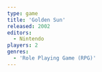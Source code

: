 ```yaml
---
type: game
title: 'Golden Sun'
released: 2002
editors: 
  - Nintendo
players: 2
genres:
  - 'Role Playing Game (RPG)'
---
```

